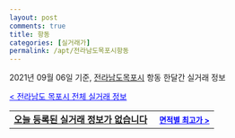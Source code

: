 ```yaml
---
layout: post
comments: true
title: 항동
categories: [실거래가]
permalink: /apt/전라남도목포시항동
---
```


2021년 09월 06일 기준, <a href="/apt/전라남도목포시">전라남도목포시</a> 항동 한달간 실거래 정보

<a style="color: blue;" href="/apt/전라남도목포시">< 전라남도 목포시 전체 실거래 정보</a>
<!---- start ---->
<table>
  <tr>
    <td colspan="4" style="font-weight: bold;"><a href="/apt/전라남도목포시항동{name_without_space}">오늘 등록된 실거래 정보가 없습니다</a> &nbsp;&nbsp;&nbsp; <a style="color: blue; font-size: smaller;" href="/apt/전라남도목포시항동{name_without_space}">면적별 최고가 ></a></td>
  </tr>
    
</table>
<!---- end ---->
    